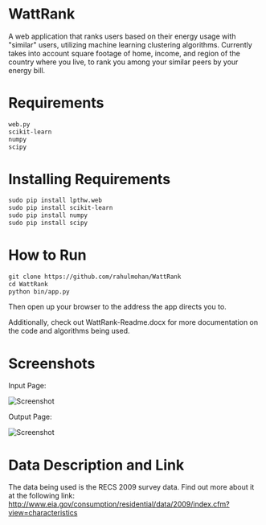 WattRank
========

A web application that ranks users based on their energy usage with "similar" users, utilizing machine learning clustering algorithms. Currently takes into account square footage of home, income, and region of the country where you live, to rank you among your similar peers by your energy bill.

Requirements
========

```html
web.py
scikit-learn
numpy
scipy
```
Installing Requirements
========

```html
sudo pip install lpthw.web
sudo pip install scikit-learn
sudo pip install numpy
sudo pip install scipy
```
How to Run
========

```html
git clone https://github.com/rahulmohan/WattRank
cd WattRank
python bin/app.py
```

Then open up your browser to the address the app directs you to.

Additionally, check out WattRank-Readme.docx for more documentation on the code and algorithms being used.

Screenshots
========

Input Page:

![Screenshot](https://raw.github.com/rahulmohan/WattRank/master/screenshots/wattrankinp.png)

Output Page:

![Screenshot](https://raw.github.com/rahulmohan/WattRank/master/screenshots/wattrankout.png)

Data Description and Link
========

The data being used is the RECS 2009 survey data. Find out more about it at the following link:
http://www.eia.gov/consumption/residential/data/2009/index.cfm?view=characteristics
